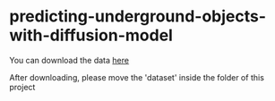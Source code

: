 # predicting-underground-objects-with-diffusion-model
You can download the data [here](https://drive.google.com/drive/folders/1hu8jeU_zEtR90_NIRNkoy-h-9XK_pMwh)

After downloading, please move the 'dataset' inside the folder of this project
